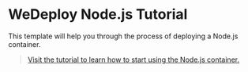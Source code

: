 # WeDeploy Node.js Tutorial

This template will help you through the process of deploying a Node.js container.

> [Visit the tutorial to learn how to start using the Node.js container.](http://wedeploy.com/tutorials/nodejs/)
